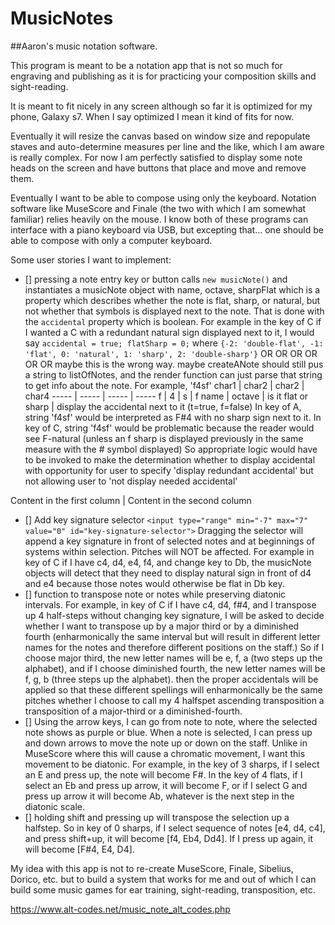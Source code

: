 # MusicNotes

##Aaron's music notation software.

This program is meant to be a notation app that is not so much for engraving and publishing as it is for practicing your composition skills and sight-reading.

It is meant to fit nicely in any screen although so far it is optimized for my phone, Galaxy s7. When I say optimized I mean it kind of fits for now.

Eventually it will resize the canvas based on window size and repopulate staves and auto-determine measures per line and the like, which I am aware is really complex. For now I am perfectly satisfied to display some note heads on the screen and have buttons that place and move and remove them.

Eventually I want to be able to compose using only the keyboard. Notation software like MuseScore and Finale (the two with which I am somewhat familiar) relies heavily on the mouse. I know both of these programs can interface with a piano keyboard via USB, but excepting that... one should be able to compose with only a computer keyboard.


Some user stories I want to implement:
- [] pressing a note entry key or button calls `new musicNote()` and instantiates a musicNote object with name, octave, sharpFlat which is a property which describes whether the note is flat, sharp, or natural, but not whether that symbols is displayed next to the note. That is done with the `accidental` property which is boolean. For example in the key of C if I wanted a C with a redundant natural sign displayed next to it, I would say `accidental = true; flatSharp = 0;` where `{-2: 'double-flat', -1: 'flat', 0: 'natural', 1: 'sharp', 2: 'double-sharp'}` OR OR OR OR OR OR maybe this is the wrong way. maybe createANote should still pus a string to listOfNotes, and the render function can just parse that string to get info about the note. For example, 'f4sf'
char1 | char2 | char2 | char4
----- | ----- | ----- | -----
f | 4 | s | f 
name | octave | is it flat or sharp | display the accidental next to it (t=true, f=false)
In key of A, string 'f4sf' would be interpreted as F#4 with no sharp sign next to it.
In key of C, string 'f4sf' would be problematic because the reader would see F-natural (unless an f sharp is displayed previously in the same measure with the # symbol displayed)
So appropriate logic would have to be invoked to make the determination whether to display accidental with opportunity for user to specify 'display redundant accidental' but not allowing user to 'not display needed accidental'

Content in the first column | Content in the second column
- [] Add key signature selector `<input type="range" min="-7" max="7" value="0" id="key-signature-selector">` Dragging the selector will append a key signature in front of selected notes and at beginnings of systems within selection. Pitches will NOT be affected. For example in key of C if I have c4, d4, e4, f4, and change key to Db, the musicNote objects will detect that they need to display natural sign in front of d4 and e4 because those notes would otherwise be flat in Db key.
- [] function to transpose note or notes while preserving diatonic intervals. For example, in key of C if I have c4, d4, f#4, and I transpose up 4 half-steps without changing key signature, I will be asked to decide whether I want to transpose up by a major third or by a diminished fourth (enharmonically the same interval but will result in different letter names for the notes and therefore different positions on the staff.) So if I choose major third, the new letter names will be e, f, a (two steps up the alphabet), and if I choose diminished fourth, the new letter names will be f, g, b (three steps up the alphabet). then the proper accidentals will be applied so that these different spellings will enharmonically be the same pitches whether I choose to call my 4 halfspet ascending transposition a transposition of a major-third or a diminished-fourth.
- [] Using the arrow keys, I can go from note to note, where the selected note shows as purple or blue.
When a note is selected, I can press up and down arrows to move the note up or down on the staff.
Unlike in MuseScore where this will cause a chromatic movement, I want this movement to be diatonic.
For example, in the key of 3 sharps, if I select an E and press up, the note will become F#.
In the key of 4 flats, if I select an Eb and press up arrow, it will become F, or if I select G and press up arrow it will become Ab, whatever is the next step in the diatonic scale.
- [] holding shift and pressing up will transpose the selection up a halfstep. So in key of 0 sharps, if I select sequence of notes [e4, d4, c4], and press shift+up, it will become [f4, Eb4, Dd4]. If I press up again, it will become [F#4, E4, D4].

My idea with this app is not to re-create MuseScore, Finale, Sibelius, Dorico, etc. but to build a system that works for me and out of which I can build some music games for ear training, sight-reading, transposition, etc.

https://www.alt-codes.net/music_note_alt_codes.php
